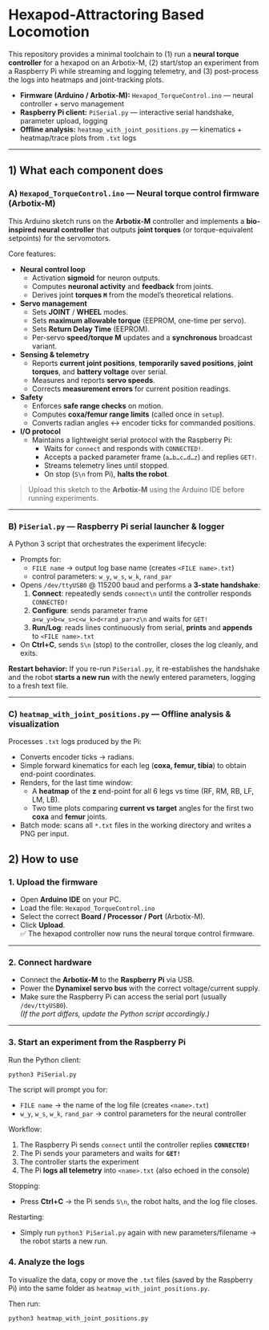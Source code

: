 # Hexapod-Attractoring Based Locomotion

This repository provides a minimal toolchain to (1) run a **neural torque controller** for a hexapod on an Arbotix-M, (2) start/stop an experiment from a Raspberry Pi while streaming and logging telemetry, and (3) post-process the logs into heatmaps and joint-tracking plots.

- **Firmware (Arduino / Arbotix-M):** `Hexapod_TorqueControl.ino` — neural controller + servo management
- **Raspberry Pi client:** `PiSerial.py` — interactive serial handshake, parameter upload, logging
- **Offline analysis:** `heatmap_with_joint_positions.py` — kinematics + heatmap/trace plots from `.txt` logs

---

## 1) What each component does

### A) `Hexapod_TorqueControl.ino` — Neural torque control firmware (Arbotix-M)

This Arduino sketch runs on the **Arbotix-M** controller and implements a **bio-inspired neural controller** that outputs **joint torques** (or torque-equivalent setpoints) for the servomotors.

Core features:
- **Neural control loop**
  - Activation **sigmoid** for neuron outputs.
  - Computes **neuronal activity** and **feedback** from joints.
  - Derives joint **torques `M`** from the model’s theoretical relations.
- **Servo management**
  - Sets **JOINT** / **WHEEL** modes.
  - Sets **maximum allowable torque** (EEPROM, one-time per servo).
  - Sets **Return Delay Time** (EEPROM).
  - Per-servo **speed/torque M** updates and a **synchronous** broadcast variant.
- **Sensing & telemetry**
  - Reports **current joint positions**, **temporarily saved positions**, **joint torques**, and **battery voltage** over serial.
  - Measures and reports **servo speeds**.
  - Corrects **measurement errors** for current position readings.
- **Safety**
  - Enforces **safe range checks** on motion.
  - Computes **coxa/femur range limits** (called once in `setup`).
  - Converts radian angles ↔ encoder ticks for commanded positions.
- **I/O protocol**
  - Maintains a lightweight serial protocol with the Raspberry Pi:
    - Waits for `connect` and responds with `CONNECTED!`.
    - Accepts a packed parameter frame (`a…b…c…d…z`) and replies `GET!`.
    - Streams telemetry lines until stopped.
    - On stop (`S\n` from Pi), **halts the robot**.

> Upload this sketch to the **Arbotix-M** using the Arduino IDE before running experiments.

---

### B) `PiSerial.py` — Raspberry Pi serial launcher & logger

A Python 3 script that orchestrates the experiment lifecycle:

- Prompts for:
  - `FILE name` → output log base name (creates `<FILE name>.txt`)
  - control parameters: `w_y`, `w_s`, `w_k`, `rand_par`
- Opens `/dev/ttyUSB0` @ 115200 baud and performs a **3-state handshake**:
  1. **Connect**: repeatedly sends `connect\n` until the controller responds `CONNECTED!`
  2. **Configure**: sends parameter frame  
     `a<w_y>b<w_s>c<w_k>d<rand_par>z\n` and waits for `GET!`
  3. **Run/Log**: reads lines continuously from serial, **prints** and **appends** to `<FILE name>.txt`
- On **Ctrl+C**, sends `S\n` (stop) to the controller, closes the log cleanly, and exits.

**Restart behavior:** If you re-run `PiSerial.py`, it re-establishes the handshake and the robot **starts a new run** with the newly entered parameters, logging to a fresh text file.

---

### C) `heatmap_with_joint_positions.py` — Offline analysis & visualization

Processes `.txt` logs produced by the Pi:

- Converts encoder ticks → radians.
- Simple forward kinematics for each leg (**coxa, femur, tibia**) to obtain end-point coordinates.
- Renders, for the last time window:
  - A **heatmap** of the **z** end-point for all 6 legs vs time (RF, RM, RB, LF, LM, LB).
  - Two time plots comparing **current vs target** angles for the first two **coxa** and **femur** joints.
- Batch mode: scans all `*.txt` files in the working directory and writes a PNG per input.

## 2) How to use

### 1. Upload the firmware
- Open **Arduino IDE** on your PC.
- Load the file: `Hexapod_TorqueControl.ino`
- Select the correct **Board / Processor / Port** (Arbotix-M).
- Click **Upload**.  
  ✅ The hexapod controller now runs the neural torque control firmware.

---

### 2. Connect hardware
- Connect the **Arbotix-M** to the **Raspberry Pi** via USB.
- Power the **Dynamixel servo bus** with the correct voltage/current supply.
- Make sure the Raspberry Pi can access the serial port (usually `/dev/ttyUSB0`).  
  *(If the port differs, update the Python script accordingly.)*

---

### 3. Start an experiment from the Raspberry Pi
Run the Python client:
```bash
python3 PiSerial.py
```

The script will prompt you for:
- `FILE name` → the name of the log file (creates `<name>.txt`)
- `w_y`, `w_s`, `w_k`, `rand_par` → control parameters for the neural controller

Workflow:
1. The Raspberry Pi sends `connect` until the controller replies **`CONNECTED!`**  
2. The Pi sends your parameters and waits for **`GET!`**  
3. The controller starts the experiment  
4. The Pi **logs all telemetry** into `<name>.txt` (also echoed in the console)

Stopping:
- Press **Ctrl+C** → the Pi sends `S\n`, the robot halts, and the log file closes.

Restarting:
- Simply run `python3 PiSerial.py` again with new parameters/filename → the robot starts a new run.

### 4. Analyze the logs

To visualize the data, copy or move the `.txt` files (saved by the Raspberry Pi) into the same folder as `heatmap_with_joint_positions.py`.

Then run:
```bash
python3 heatmap_with_joint_positions.py
```



